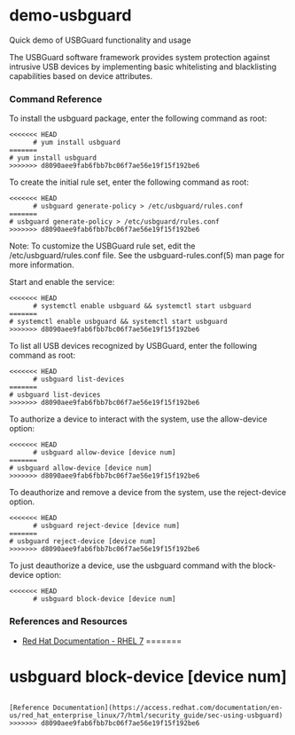 # demo-usbguard
Quick demo of USBGuard functionality and usage

The USBGuard software framework provides system protection against intrusive USB devices by implementing basic whitelisting and blacklisting capabilities based on device attributes.

### Command Reference
To install the usbguard package, enter the following command as root:
```
<<<<<<< HEAD
      # yum install usbguard
=======
# yum install usbguard
>>>>>>> d8090aee9fab6fbb7bc06f7ae56e19f15f192be6
```

To create the initial rule set, enter the following command as root:
```
<<<<<<< HEAD
      # usbguard generate-policy > /etc/usbguard/rules.conf
=======
# usbguard generate-policy > /etc/usbguard/rules.conf
>>>>>>> d8090aee9fab6fbb7bc06f7ae56e19f15f192be6
```

Note: To customize the USBGuard rule set, edit the /etc/usbguard/rules.conf file. See the usbguard-rules.conf(5) man page for more information.

Start and enable the service:
```
<<<<<<< HEAD
      # systemctl enable usbguard && systemctl start usbguard
=======
# systemctl enable usbguard && systemctl start usbguard
>>>>>>> d8090aee9fab6fbb7bc06f7ae56e19f15f192be6
```

To list all USB devices recognized by USBGuard, enter the following command as root:
```
<<<<<<< HEAD
      # usbguard list-devices
=======
# usbguard list-devices
>>>>>>> d8090aee9fab6fbb7bc06f7ae56e19f15f192be6
```

To authorize a device to interact with the system, use the allow-device option:
```
<<<<<<< HEAD
      # usbguard allow-device [device num]
=======
# usbguard allow-device [device num]
>>>>>>> d8090aee9fab6fbb7bc06f7ae56e19f15f192be6
```

To deauthorize and remove a device from the system, use the reject-device option.
```
<<<<<<< HEAD
      # usbguard reject-device [device num]
=======
# usbguard reject-device [device num]
>>>>>>> d8090aee9fab6fbb7bc06f7ae56e19f15f192be6
```

To just deauthorize a device, use the usbguard command with the block-device option:
```
<<<<<<< HEAD
      # usbguard block-device [device num]
```
### References and Resources
* [Red Hat Documentation - RHEL 7](https://access.redhat.com/documentation/en-us/red_hat_enterprise_linux/7/html/security_guide/sec-using-usbguard)
=======
# usbguard block-device [device num]
```

[Reference Documentation](https://access.redhat.com/documentation/en-us/red_hat_enterprise_linux/7/html/security_guide/sec-using-usbguard)
>>>>>>> d8090aee9fab6fbb7bc06f7ae56e19f15f192be6
